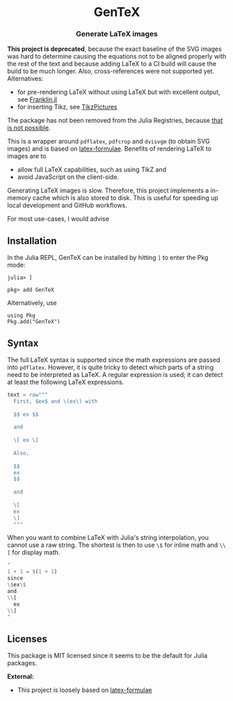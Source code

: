 <h1 align="center">
  GenTeX
</h1>

<h3 align="center">
  Generate LaTeX images
</h3>

**This project is deprecated**, because the exact baseline of the SVG images was hard to determine causing the equations not to be aligned properly with the rest of the text and because adding LaTeX to a CI build will cause the build to be much longer.
Also, cross-references were not supported yet.
Alternatives:

- for pre-rendering LaTeX without using LaTeX but with excellent output, see [Franklin.jl](https://github.com/tlienart/Franklin.jl)
- for inserting Tikz, see [TikzPictures](https://github.com/JuliaTeX/TikzPictures.jl)

The package has not been removed from the Julia Registries, because [that is not possible](https://github.com/JuliaRegistries/General).

This is a wrapper around `pdflatex`, `pdfcrop` and `dvisvgm` (to obtain SVG images) and is based on [latex-formulae](https://github.com/liamoc/latex-formulae).
Benefits of rendering LaTeX to images are to

- allow full LaTeX capabilities, such as using TikZ and
- avoid JavaScript on the client-side.

Generating LaTeX images is slow.
Therefore, this project implements a in-memory cache which is also stored to disk.
This is useful for speeding up local development and GitHub workflows.

For most use-cases, I would advise

## Installation

In the Julia REPL, GenTeX can be installed by hitting `]` to enter the Pkg mode:

```
julia> ]

pkg> add GenTeX
```

Alternatively, use 
```
using Pkg
Pkg.add("GenTeX")
```

## Syntax

The full LaTeX syntax is supported since the math expressions are passed into `pdflatex`.
However, it is quite tricky to detect which parts of a string need to be interpreted as LaTeX.
A regular expression is used; it can detect at least the following LaTeX expressions.

```jl
text = raw"""
  First, $ex$ and \(ex\) with
  
  $$ ex $$
  
  and
  
  \[ ex \]
  
  Also, 
  
  $$
  ex
  $$
  
  and 
  
  \[
  ex
  \]
  """
```

When you want to combine LaTeX with Julia's string interpolation, you cannot use a raw string.
The shortest is then to use `\$` for inline math and `\\[` for display math.

```jl
"
1 + 1 = $(1 + 1)
since
\$ex\$
and
\\[
  ex
\\]
"
```

## Licenses

This package is MIT licensed since it seems to be the default for Julia packages.

**External:**

- This project is loosely based on [latex-formulae](https://github.com/liamoc/latex-formulae/blob/master/LICENSE)
